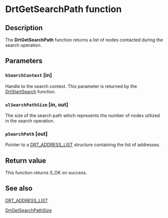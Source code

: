 # DrtGetSearchPath function

## Description

The **DrtGetSearchPath** function returns a list of nodes contacted during the search operation.

## Parameters

### `hSearchContext` [in]

Handle to the search context. This parameter is returned by the [DrtStartSearch](https://learn.microsoft.com/windows/desktop/api/drt/nf-drt-drtstartsearch) function.

### `ulSearchPathSize` [in, out]

The size of the search path which represents the number of nodes utilized in the search operation.

### `pSearchPath` [out]

Pointer to a [DRT_ADDRESS_LIST](https://learn.microsoft.com/windows/desktop/api/drt/ns-drt-drt_address_list) structure containing the list of addresses.

## Return value

This function returns S_OK on success.

## See also

[DRT_ADDRESS_LIST](https://learn.microsoft.com/windows/desktop/api/drt/ns-drt-drt_address_list)

[DrtGetSearchPathSize](https://learn.microsoft.com/windows/desktop/api/drt/nf-drt-drtgetsearchpathsize)